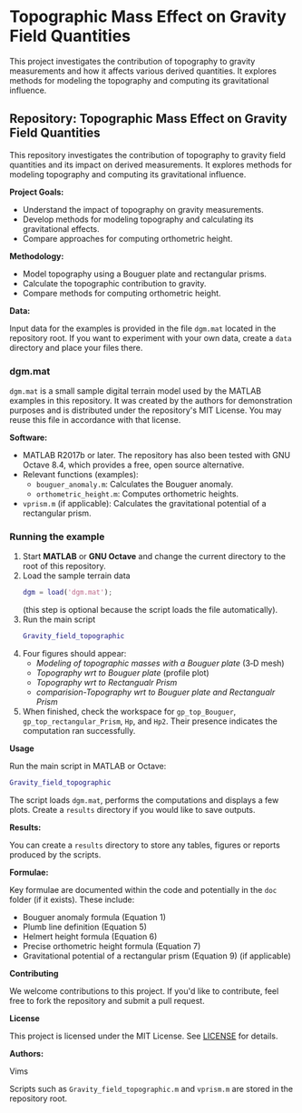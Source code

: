 # Topographic Mass Effect on Gravity Field Quantities
This project investigates the contribution of topography to gravity measurements and how it affects various derived quantities. It explores methods for modeling the topography and computing its gravitational influence.
## Repository: Topographic Mass Effect on Gravity Field Quantities

This repository investigates the contribution of topography to gravity field quantities and its impact on derived measurements. It explores methods for modeling topography and computing its gravitational influence.

**Project Goals:**

* Understand the impact of topography on gravity measurements.
* Develop methods for modeling topography and calculating its gravitational effects.
* Compare approaches for computing orthometric height.

**Methodology:**

* Model topography using a Bouguer plate and rectangular prisms.
* Calculate the topographic contribution to gravity.
* Compare methods for computing orthometric height.

**Data:**

Input data for the examples is provided in the file `dgm.mat` located in the repository root.  If you want to experiment with your own data, create a `data` directory and place your files there.

### dgm.mat

`dgm.mat` is a small sample digital terrain model used by the MATLAB examples in
this repository. It was created by the authors for demonstration purposes and is
distributed under the repository's MIT License. You may reuse this file in
accordance with that license.

**Software:**

* MATLAB R2017b or later. The repository has also been tested with GNU Octave 8.4,
  which provides a free, open source alternative.
* Relevant functions (examples):
    * `bouguer_anomaly.m`: Calculates the Bouguer anomaly.
    * `orthometric_height.m`: Computes orthometric heights.
* `vprism.m` (if applicable): Calculates the gravitational potential of a rectangular prism.

### Running the example

1. Start **MATLAB** or **GNU Octave** and change the current directory to the
   root of this repository.
2. Load the sample terrain data
   ```matlab
   dgm = load('dgm.mat');
   ```
   (this step is optional because the script loads the file automatically).
3. Run the main script
   ```matlab
   Gravity_field_topographic
   ```
4. Four figures should appear:
   * *Modeling of topographic masses with a Bouguer plate* (3‑D mesh)
   * *Topography wrt to Bouguer plate* (profile plot)
   * *Topography wrt to Rectangualr Prism*
   * *comparision-Topography wrt to Bouguer plate and Rectangualr Prism*
5. When finished, check the workspace for `gp_top_Bouguer`,
   `gp_top_rectangular_Prism`, `Hp`, and `Hp2`.  Their presence indicates the
   computation ran successfully.

**Usage**

Run the main script in MATLAB or Octave:

```matlab
Gravity_field_topographic
```

The script loads `dgm.mat`, performs the computations and displays a few plots. Create a `results` directory if you would like to save outputs.

**Results:**

You can create a `results` directory to store any tables, figures or reports produced by the scripts.

**Formulae:**

Key formulae are documented within the code and potentially in the `doc` folder (if it exists). These include:

* Bouguer anomaly formula (Equation 1)
* Plumb line definition (Equation 5)
* Helmert height formula (Equation 6)
* Precise orthometric height formula (Equation 7)
* Gravitational potential of a rectangular prism (Equation 9) (if applicable)

**Contributing**

We welcome contributions to this project. If you'd like to contribute, feel free to fork the repository and submit a pull request.

**License**

This project is licensed under the MIT License. See [LICENSE](LICENSE) for details.

**Authors:**

Vims

Scripts such as `Gravity_field_topographic.m` and `vprism.m` are stored in the repository root.
